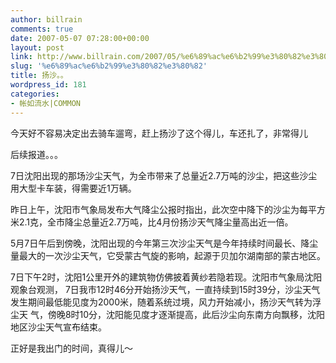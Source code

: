 ```yaml
---
author: billrain
comments: true
date: 2007-05-07 07:28:00+00:00
layout: post
link: http://www.billrain.com/2007/05/%e6%89%ac%e6%b2%99%e3%80%82%e3%80%82/
slug: '%e6%89%ac%e6%b2%99%e3%80%82%e3%80%82'
title: 扬沙。。
wordpress_id: 181
categories:
- 帐如流水|COMMON
---
```


今天好不容易决定出去骑车遛弯，赶上扬沙了这个得儿，车还扎了，非常得儿  
  
后续报道。。。  


7日沈阳出现的那场沙尘天气，为全市带来了总量近2.7万吨的沙尘，把这些沙尘用大型卡车装，得需要近1万辆。

昨日上午，沈阳市气象局发布大气降尘公报时指出，此次空中降下的沙尘为每平方米2.1克，全市降尘总量近2.7万吨，比4月份扬沙天气降尘量高出近一倍。

5月7日午后到傍晚，沈阳出现的今年第三次沙尘天气是今年持续时间最长、降尘量最大的一次沙尘天气，它受蒙古气旋的影响，起源于贝加尔湖南部的蒙古地区。

7日下午2时，沈阳1公里开外的建筑物仿佛披着黄纱若隐若现。沈阳市气象局沈阳观象台观测， 7日我市12时46分开始扬沙天气，一直持续到15时39分，沙尘天气发生期间最低能见度为2000米，随着系统过境，风力开始减小，扬沙天气转为浮尘天 气，傍晚8时10分，沈阳能见度才逐渐提高，此后沙尘向东南方向飘移，沈阳地区沙尘天气宣布结束。  
  
正好是我出门的时间，真得儿～
